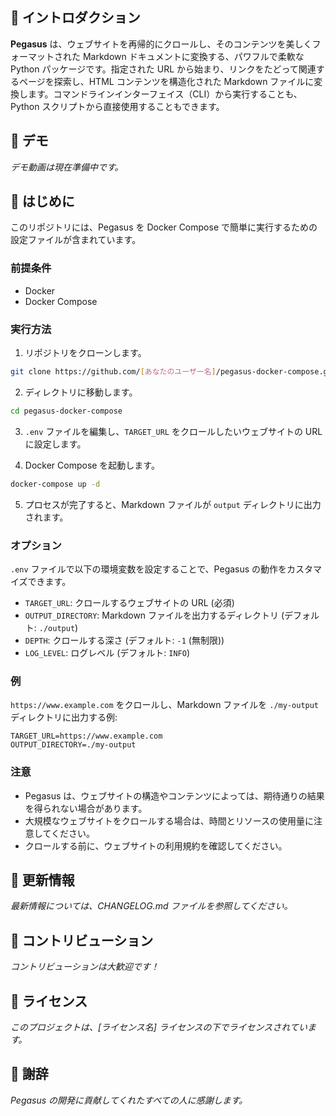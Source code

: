 ## 🌟 イントロダクション

**Pegasus** は、ウェブサイトを再帰的にクロールし、そのコンテンツを美しくフォーマットされた Markdown ドキュメントに変換する、パワフルで柔軟な Python パッケージです。指定された URL から始まり、リンクをたどって関連するページを探索し、HTML コンテンツを構造化された Markdown ファイルに変換します。コマンドラインインターフェイス（CLI）から実行することも、Python スクリプトから直接使用することもできます。

## 🎥 デモ

*デモ動画は現在準備中です。*

## 🚀 はじめに

このリポジトリには、Pegasus を Docker Compose で簡単に実行するための設定ファイルが含まれています。

### 前提条件

* Docker
* Docker Compose

### 実行方法

1. リポジトリをクローンします。

```bash
git clone https://github.com/[あなたのユーザー名]/pegasus-docker-compose.git
```

2. ディレクトリに移動します。

```bash
cd pegasus-docker-compose
```

3. `.env` ファイルを編集し、`TARGET_URL` をクロールしたいウェブサイトの URL に設定します。

4. Docker Compose を起動します。

```bash
docker-compose up -d
```

5. プロセスが完了すると、Markdown ファイルが `output` ディレクトリに出力されます。

### オプション

`.env` ファイルで以下の環境変数を設定することで、Pegasus の動作をカスタマイズできます。

* `TARGET_URL`: クロールするウェブサイトの URL (必須)
* `OUTPUT_DIRECTORY`: Markdown ファイルを出力するディレクトリ (デフォルト: `./output`)
* `DEPTH`: クロールする深さ (デフォルト: `-1` (無制限))
* `LOG_LEVEL`: ログレベル (デフォルト: `INFO`)

### 例

`https://www.example.com` をクロールし、Markdown ファイルを `./my-output` ディレクトリに出力する例:

```
TARGET_URL=https://www.example.com
OUTPUT_DIRECTORY=./my-output
```

### 注意

* Pegasus は、ウェブサイトの構造やコンテンツによっては、期待通りの結果を得られない場合があります。
* 大規模なウェブサイトをクロールする場合は、時間とリソースの使用量に注意してください。
* クロールする前に、ウェブサイトの利用規約を確認してください。

## 📝 更新情報

*最新情報については、CHANGELOG.md ファイルを参照してください。*

## 🤝 コントリビューション

*コントリビューションは大歓迎です！*

## 📄 ライセンス

*このプロジェクトは、[ライセンス名] ライセンスの下でライセンスされています。*

## 🙏 謝辞

*Pegasus の開発に貢献してくれたすべての人に感謝します。*

